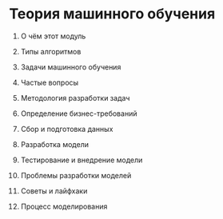 # Теория машинного обучения

1. О чём этот модуль

2. Типы алгоритмов

3. Задачи машинного обучения

4. Частые вопросы

5. Методология разработки задач

6. Определение бизнес-требований

7. Сбор и подготовка данных

8. Разработка модели

9. Тестирование и внедрение модели

10. Проблемы разработки моделей

11. Советы и лайфхаки

12. Процесс моделирования
